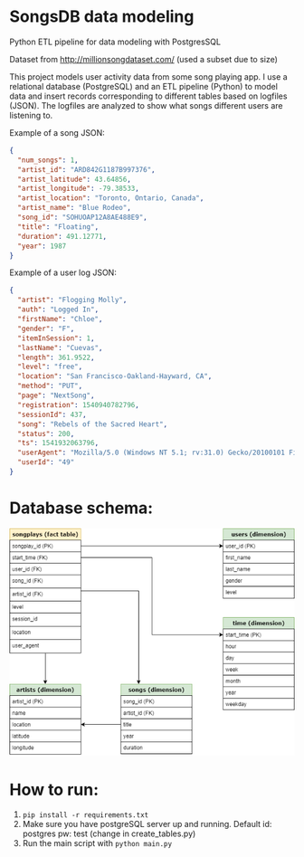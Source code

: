 # SongsDB data modeling
Python ETL pipeline for data modeling with PostgresSQL

Dataset from http://millionsongdataset.com/ (used a subset due to size)

This project models user activity data from some song playing app. I use a relational database (PostgreSQL) and an ETL pipeline (Python) to model data and insert records corresponding to different tables based on logfiles (JSON). The logfiles are analyzed to show what songs different users are listening to.

Example of a song JSON:
```JSON
{
  "num_songs": 1,
  "artist_id": "ARD842G1187B997376",
  "artist_latitude": 43.64856,
  "artist_longitude": -79.38533,
  "artist_location": "Toronto, Ontario, Canada",
  "artist_name": "Blue Rodeo",
  "song_id": "SOHUOAP12A8AE488E9",
  "title": "Floating",
  "duration": 491.12771,
  "year": 1987
}
```

Example of a user log JSON:

```JSON
{
  "artist": "Flogging Molly",
  "auth": "Logged In",
  "firstName": "Chloe",
  "gender": "F",
  "itemInSession": 1,
  "lastName": "Cuevas",
  "length": 361.9522,
  "level": "free",
  "location": "San Francisco-Oakland-Hayward, CA",
  "method": "PUT",
  "page": "NextSong",
  "registration": 1540940782796,
  "sessionId": 437,
  "song": "Rebels of the Sacred Heart",
  "status": 200,
  "ts": 1541932063796,
  "userAgent": "Mozilla/5.0 (Windows NT 5.1; rv:31.0) Gecko/20100101 Firefox/31.0",
  "userId": "49"
}
```


# Database schema:

![Schema](https://github.com/CrisBuda/SongsDB-data-modeling/blob/master/db.png)

# How to run:

1. ```pip install -r requirements.txt```
2. Make sure you have postgreSQL server up and running. Default id: postgres pw: test (change in create_tables.py)
3. Run the main script with ``python main.py``
